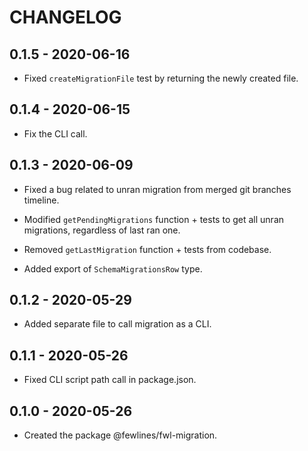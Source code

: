 # CHANGELOG

## 0.1.5 - 2020-06-16

- Fixed `createMigrationFile` test by returning the newly created file.

## 0.1.4 - 2020-06-15

- Fix the CLI call.

## 0.1.3 - 2020-06-09

- Fixed a bug related to unran migration from merged git branches timeline.

- Modified `getPendingMigrations` function + tests to get all unran migrations, regardless of last ran one.

- Removed `getLastMigration` function + tests from codebase.

- Added export of `SchemaMigrationsRow` type.

## 0.1.2 - 2020-05-29

- Added separate file to call migration as a CLI.

## 0.1.1 - 2020-05-26

- Fixed CLI script path call in package.json.

## 0.1.0 - 2020-05-26

- Created the package @fewlines/fwl-migration.
